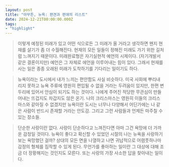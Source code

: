 ```yaml
---
layout: post
title: "아무튼, 뉴욕: 편견과 편애의 리스트"
date: 2024-12-21T00:00:00.000Z
tags: 
- "highlight"
---
```

> 이렇게 예정된 미래가 있고 어떤 식으로든 그 미래가 올 거라고 생각하면 왠지 현재를 살기가 좀 더 수월해진다. 현재의 모든 일들이 정해진 미래도 가기 위한 길처럼 느껴지기 때문이다. 미래완료형은 자기실현적 예언의 시제이다. (자기개발서 같은 결론이지만) 예언은 그 자체로 에언을 이루어내는 힘이 있다. 그래서 현재를 사는 일은 종종 오래된 미래가 도착하기를 기다리는 일이기도 하다.

> 뉴욕이라는 도시에서 내가 느끼는 편안함도 사실 비슷하다. 미국 사회에 뿌리내리지 못하고 뉴욕 주류에 영원히 편입될 수 없을 거라는 두려움이 있지만, 한편 변두리에 있어서 안심이 되기도 하는 것이다. 나에게 주어진 적당한 무관심이 만들어내는 뜨겁지도 차갑지도 않은 온기. 나의 크리스마스는 영원히 이들의 크리스마스와 같아질 수 없겠지만 뉴욕이란 도시는 너무나 다양해서 어딘가에는 나 같은 사람이 반드시 존재할 거라는 안도감. 그리고 그런 사람들과 언제든 마주칠 수 있는 장소들.

> 단순한 사랑이란 없다. 사랑이 단순하다고 느껴진다면 아마 그건 욕망에 더 가까운 감정일 것이다. 뉴욕이 좋다고 확신할 수 있었던 시절의 나는 뉴욕을 사랑하기보는 욕망했던 걸까? 상대의 모든 면을 나열하고 나면 귀납적으로 어렴풋하나마 감정의 형체를 짐작할 수 있게 된다. 무언가를 좋아하는 일이란 그 대상에 대해 조금 더 장황해지는 것인지도 모른다. 또는 사랑의 가장 사소한 답을 찾아내는 일이다.
